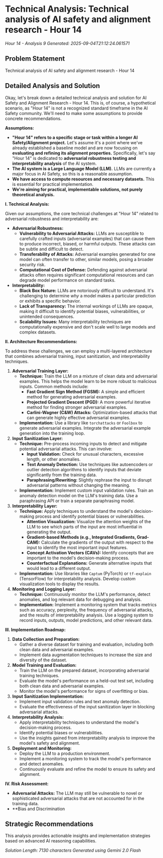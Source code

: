 # Technical Analysis: Technical analysis of AI safety and alignment research - Hour 14
*Hour 14 - Analysis 9*
*Generated: 2025-09-04T21:12:24.061571*

## Problem Statement
Technical analysis of AI safety and alignment research - Hour 14

## Detailed Analysis and Solution
Okay, let's break down a detailed technical analysis and solution for AI Safety and Alignment Research - Hour 14.  This is, of course, a hypothetical scenario, as "Hour 14" is not a recognized standard timeframe in the AI Safety community. We'll need to make some assumptions to provide concrete recommendations.

**Assumptions:**

*   **"Hour 14" refers to a specific stage or task within a longer AI Safety/Alignment project.** Let's assume it's a point where we've already established a baseline model and are now focusing on **evaluating and refining its alignment properties.**  Specifically, let's say "Hour 14" is dedicated to **adversarial robustness testing and interpretability analysis** of the AI system.
*   **The AI system is a Large Language Model (LLM).** LLMs are currently a major focus in AI Safety, so this is a reasonable assumption.
*   **We have access to compute resources and necessary datasets.**  This is essential for practical implementation.
*   **We're aiming for practical, implementable solutions, not purely theoretical analysis.**

**I. Technical Analysis:**

Given our assumptions, the core technical challenges at "Hour 14" related to adversarial robustness and interpretability are:

*   **Adversarial Robustness:**
    *   **Vulnerability to Adversarial Attacks:** LLMs are susceptible to carefully crafted inputs (adversarial examples) that can cause them to produce incorrect, biased, or harmful outputs. These attacks can be subtle and difficult to detect.
    *   **Transferability of Attacks:**  Adversarial examples generated for one model can often transfer to other, similar models, posing a broader security risk.
    *   **Computational Cost of Defense:** Defending against adversarial attacks often requires significant computational resources and can degrade model performance on standard tasks.
*   **Interpretability:**
    *   **Black Box Nature:** LLMs are notoriously difficult to understand. It's challenging to determine *why* a model makes a particular prediction or exhibits a specific behavior.
    *   **Lack of Transparency:**  The internal workings of LLMs are opaque, making it difficult to identify potential biases, vulnerabilities, or unintended consequences.
    *   **Scalability Issues:** Many interpretability techniques are computationally expensive and don't scale well to large models and complex datasets.

**II. Architecture Recommendations:**

To address these challenges, we can employ a multi-layered architecture that combines adversarial training, input sanitization, and interpretability techniques.

1.  **Adversarial Training Layer:**
    *   **Technique:**  Train the LLM on a mixture of clean data and adversarial examples.  This helps the model learn to be more robust to malicious inputs.  Common methods include:
        *   **Fast Gradient Sign Method (FGSM):** A simple and efficient method for generating adversarial examples.
        *   **Projected Gradient Descent (PGD):** A more powerful iterative method for finding stronger adversarial examples.
        *   **Carlini-Wagner (C&W) Attacks:** Optimization-based attacks that can generate highly effective adversarial examples.
    *   **Implementation:**  Use a library like `torchattacks` or `Foolbox` to generate adversarial examples.  Integrate the adversarial example generation into the training loop.
2.  **Input Sanitization Layer:**
    *   **Technique:**  Pre-process incoming inputs to detect and mitigate potential adversarial attacks.  This can involve:
        *   **Input Validation:**  Check for unusual characters, excessive length, or other anomalies.
        *   **Text Anomaly Detection:**  Use techniques like autoencoders or outlier detection algorithms to identify inputs that deviate significantly from the training data.
        *   **Paraphrasing/Rewriting:**  Slightly rephrase the input to disrupt adversarial patterns without changing the meaning.
    *   **Implementation:**  Implement custom input validation rules.  Train an anomaly detection model on the LLM's training data.  Use a paraphrasing API or train a separate paraphrasing model.
3.  **Interpretability Layer:**
    *   **Technique:**  Apply techniques to understand the model's decision-making process and identify potential biases or vulnerabilities.
        *   **Attention Visualization:**  Visualize the attention weights of the LLM to see which parts of the input are most influential in generating the output.
        *   **Gradient-based Methods (e.g., Integrated Gradients, Grad-CAM):**  Calculate the gradients of the output with respect to the input to identify the most important input features.
        *   **Concept Activation Vectors (CAVs):**  Identify concepts that are important to the model's decision-making process.
        *   **Counterfactual Explanations:**  Generate alternative inputs that would lead to a different output.
    *   **Implementation:**  Use libraries like `Captum` (PyTorch) or `tf-explain` (TensorFlow) for interpretability analysis.  Develop custom visualization tools to display the results.
4.  **Monitoring and Logging Layer:**
    *   **Technique:** Continuously monitor the LLM's performance, detect anomalies, and log relevant data for debugging and analysis.
    *   **Implementation:** Implement a monitoring system that tracks metrics such as accuracy, perplexity, the frequency of adversarial attacks, and the results of interpretability analysis.  Use a logging system to record inputs, outputs, model predictions, and other relevant data.

**III. Implementation Roadmap:**

1.  **Data Collection and Preparation:**
    *   Gather a diverse dataset for training and evaluation, including both clean data and adversarial examples.
    *   Implement data augmentation techniques to increase the size and diversity of the dataset.
2.  **Model Training and Evaluation:**
    *   Train the LLM on the prepared dataset, incorporating adversarial training techniques.
    *   Evaluate the model's performance on a held-out test set, including both clean data and adversarial examples.
    *   Monitor the model's performance for signs of overfitting or bias.
3.  **Input Sanitization Implementation:**
    *   Implement input validation rules and text anomaly detection.
    *   Evaluate the effectiveness of the input sanitization layer in blocking adversarial attacks.
4.  **Interpretability Analysis:**
    *   Apply interpretability techniques to understand the model's decision-making process.
    *   Identify potential biases or vulnerabilities.
    *   Use the insights gained from interpretability analysis to improve the model's safety and alignment.
5.  **Deployment and Monitoring:**
    *   Deploy the LLM to a production environment.
    *   Implement a monitoring system to track the model's performance and detect anomalies.
    *   Continuously evaluate and refine the model to ensure its safety and alignment.

**IV. Risk Assessment:**

*   **Adversarial Attacks:**  The LLM may still be vulnerable to novel or sophisticated adversarial attacks that are not accounted for in the training data.
*   **Bias and Discrimination

## Strategic Recommendations
This analysis provides actionable insights and implementation strategies
based on advanced AI reasoning capabilities.

*Solution Length: 7130 characters*
*Generated using Gemini 2.0 Flash*
